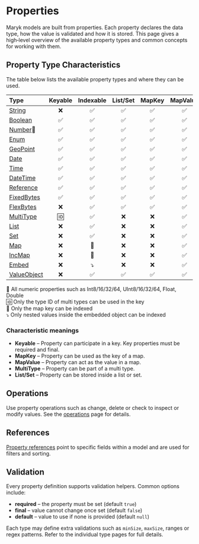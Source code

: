 # Properties

Maryk models are built from properties. Each property declares the data type, how the value is validated and how it is stored. This page gives a high‑level overview of the available property types and common concepts for working with them.

## Property Type Characteristics

The table below lists the available property types and where they can be used.

| Type                                | Keyable | Indexable | List/Set | MapKey | MapValue | MultiType |
|:------------------------------------|:-------:|:---------:|:--------:|:------:|:--------:|:---------:|
| [String](types/string.md)           |    ❌    |     ✅     |    ✅     |   ✅    |    ✅     |     ✅     |
| [Boolean](types/boolean.md)         |    ✅    |     ✅     |    ✅     |   ✅    |    ✅     |     ✅     |
| [Number](types/number.md)🔢         |    ✅    |     ✅     |    ✅     |   ✅    |    ✅     |     ✅     |
| [Enum](types/enum.md)               |    ✅    |     ✅     |    ✅     |   ✅    |    ✅     |     ✅     |
| [GeoPoint](types/geopoint.md)       |    ✅    |     ✅     |    ✅     |   ✅    |    ✅     |     ✅     |
| [Date](types/date.md)               |    ✅    |     ✅     |    ✅     |   ✅    |    ✅     |     ✅     |
| [Time](types/time.md)               |    ✅    |     ✅     |    ✅     |   ✅    |    ✅     |     ✅     |
| [DateTime](types/datetime.md)       |    ✅    |     ✅     |    ✅     |   ✅    |    ✅     |     ✅     |
| [Reference](types/reference.md)     |    ✅    |     ✅     |    ✅     |   ✅    |    ✅     |     ✅     |
| [FixedBytes](types/fixedBytes.md)   |    ✅    |     ✅     |    ✅     |   ✅    |    ✅     |     ✅     |
| [FlexBytes](types/flexBytes.md)     |    ❌    |     ✅     |    ✅     |   ✅    |    ✅     |     ✅     |
| [MultiType](types/multiType.md)     |    🆔    |     ✅     |    ❌     |   ❌    |    ✅     |     ✅     |
| [List](types/list.md)               |    ❌    |     ✅     |    ❌     |   ❌    |    ✅     |     ✅     |
| [Set](types/set.md)                 |    ❌    |     ✅     |    ❌     |   ❌    |    ✅     |     ✅     |
| [Map](types/map.md)                 |    ❌    |    🔑     |    ❌     |   ❌    |    ✅     |     ✅     |
| [IncMap](types/incrementingMap.md)  |    ❌    |    🔑     |    ❌     |   ❌    |    ✅     |     ✅     |
| [Embed](types/embeddedValues.md)    |    ❌    |    ⤵️     |    ❌     |   ❌    |    ✅     |     ✅     |
| [ValueObject](types/valueObject.md) |    ❌    |     ✅     |    ✅     |   ✅    |    ✅     |     ✅     |

🔢 All numeric properties such as Int8/16/32/64, UInt8/16/32/64, Float, Double  
🆔 Only the type ID of multi types can be used in the key  
🔑 Only the map key can be indexed  
⤵️ Only nested values inside the embedded object can be indexed

### Characteristic meanings

- **Keyable** – Property can participate in a key. Key properties must be required and final.
- **MapKey** – Property can be used as the key of a map.
- **MapValue** – Property can act as the value in a map.
- **MultiType** – Property can be part of a multi type.
- **List/Set** – Property can be stored inside a list or set.

## Operations

Use property operations such as change, delete or check to inspect or modify values. See the [operations](operations.md) page for details.

## References

[Property references](references.md) point to specific fields within a model and are used for filters and sorting.

## Validation

Every property definition supports validation helpers. Common options include:

* **required** – the property must be set (default `true`)
* **final** – value cannot change once set (default `false`)
* **default** – value to use if none is provided (default `null`)

Each type may define extra validations such as `minSize`, `maxSize`, ranges or regex patterns. Refer to the individual type pages for full details.

